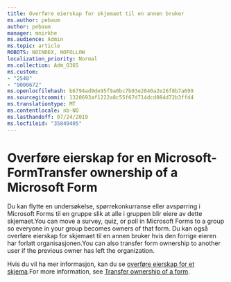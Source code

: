 ```yaml
---
title: Overføre eierskap for skjemaet til en annen bruker
ms.author: pebaum
author: pebaum
manager: mnirkhe
ms.audience: Admin
ms.topic: article
ROBOTS: NOINDEX, NOFOLLOW
localization_priority: Normal
ms.collection: Adm_O365
ms.custom:
- "2548"
- "9000672"
ms.openlocfilehash: b6794ad9de95f9a0bc7b93e2840a2e26f8b7a699
ms.sourcegitcommit: 1320693af1222a8c55f67d714dcd084d72b3ffd4
ms.translationtype: MT
ms.contentlocale: nb-NO
ms.lasthandoff: 07/24/2019
ms.locfileid: "35849405"
---
```

# <a name="transfer-ownership-of-a-microsoft-form"></a><span data-ttu-id="a936e-102">Overføre eierskap for en Microsoft-Form</span><span class="sxs-lookup"><span data-stu-id="a936e-102">Transfer ownership of a Microsoft Form</span></span>

<span data-ttu-id="a936e-103">Du kan flytte en undersøkelse, spørrekonkurranse eller avspørring i Microsoft Forms til en gruppe slik at alle i gruppen blir eiere av dette skjemaet.</span><span class="sxs-lookup"><span data-stu-id="a936e-103">You can move a survey, quiz, or poll in Microsoft Forms to a group so everyone in your group becomes owners of that form.</span></span> <span data-ttu-id="a936e-104">Du kan også overføre eierskap for skjemaet til en annen bruker hvis den forrige eieren har forlatt organisasjonen.</span><span class="sxs-lookup"><span data-stu-id="a936e-104">You can also transfer form ownership to another user if the previous owner has left the organization.</span></span>

<span data-ttu-id="a936e-105">Hvis du vil ha mer informasjon, kan du se [overføre eierskap for et skjema](https://support.office.com/article/Transfer-ownership-of-a-form-921a6361-a4e5-44ea-bce9-c4ed63aa54b4).</span><span class="sxs-lookup"><span data-stu-id="a936e-105">For more information, see [Transfer ownership of a form](https://support.office.com/article/Transfer-ownership-of-a-form-921a6361-a4e5-44ea-bce9-c4ed63aa54b4).</span></span>